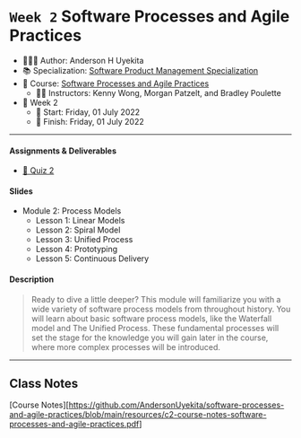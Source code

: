 `Week 2` Software Processes and Agile Practices
================

-   👨🏻‍💻 Author: Anderson H Uyekita
-   📚 Specialization:
    <a href="https://www.coursera.org/specializations/product-management"
    target="_blank" rel="noopener">Software Product Management
    Specialization</a>
-   📖 Course: <a
    href="https://www.coursera.org/learn/software-processes-and-agile-practices"
    target="_blank" rel="noopener">Software Processes and Agile
    Practices</a>
    -   🧑‍🏫 Instructors: Kenny Wong, Morgan Patzelt, and Bradley Poulette
-   📆 Week 2
    -   🚦 Start: Friday, 01 July 2022
    -   🏁 Finish: Friday, 01 July 2022

------------------------------------------------------------------------

#### Assignments & Deliverables

-   [📝 Quiz 2](./quiz-2_software-processes-and-agile-practices.md)

#### Slides

-   Module 2: Process Models
    -   Lesson 1: Linear Models
    -   Lesson 2: Spiral Model
    -   Lesson 3: Unified Process
    -   Lesson 4: Prototyping
    -   Lesson 5: Continuous Delivery

#### Description

> Ready to dive a little deeper? This module will familiarize you with a
> wide variety of software process models from throughout history. You
> will learn about basic software process models, like the Waterfall
> model and The Unified Process. These fundamental processes will set
> the stage for the knowledge you will gain later in the course, where
> more complex processes will be introduced.

------------------------------------------------------------------------

## Class Notes

\[Course
Notes\]\[<https://github.com/AndersonUyekita/software-processes-and-agile-practices/blob/main/resources/c2-course-notes-software-processes-and-agile-practices.pdf>\]
